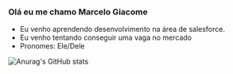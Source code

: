 ### Olá eu me chamo Marcelo Giacome


-  Eu venho aprendendo desenvolvimento na área de salesforce.
-  Eu venho tentando conseguir uma vaga no mercado
-  Pronomes: Ele/Dele

![Anurag's GitHub stats](https://github-readme-stats.vercel.app/api?username=MarceloGiacome&show_icons=true&theme=transparent)
<!--[![Top Langs](https://github-readme-stats.vercel.app/api/top-langs/?username=MarceloGiacome&layout=compact&theme=transparent)](https://github.com/anuraghazra/github-readme-stats)-->


